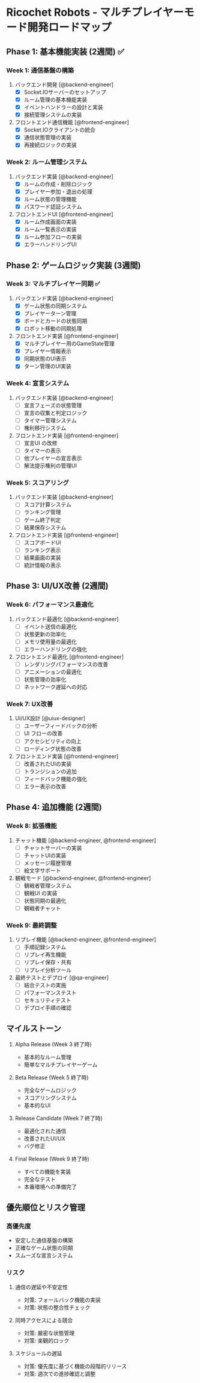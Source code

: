 # Ricochet Robots - マルチプレイヤーモード開発ロードマップ

## Phase 1: 基本機能実装 (2週間) ✅

### Week 1: 通信基盤の構築
1. バックエンド開発 [@backend-engineer]
   - [x] Socket.IOサーバーのセットアップ
   - [x] ルーム管理の基本機能実装
   - [x] イベントハンドラーの設計と実装
   - [x] 接続管理システムの実装

2. フロントエンド通信機能 [@frontend-engineer]
   - [x] Socket.IOクライアントの統合
   - [x] 通信状態管理の実装
   - [x] 再接続ロジックの実装

### Week 2: ルーム管理システム
1. バックエンド実装 [@backend-engineer]
   - [x] ルームの作成・削除ロジック
   - [x] プレイヤー参加・退出の処理
   - [x] ルーム状態の管理機能
   - [x] パスワード認証システム

2. フロントエンドUI [@frontend-engineer]
   - [x] ルーム作成画面の実装
   - [x] ルーム一覧表示の実装
   - [x] ルーム参加フローの実装
   - [x] エラーハンドリングUI

## Phase 2: ゲームロジック実装 (3週間)

### Week 3: マルチプレイヤー同期 ✅
1. バックエンド実装 [@backend-engineer]
   - [x] ゲーム状態の同期システム
   - [x] プレイヤーターン管理
   - [x] ボードとカードの状態同期
   - [x] ロボット移動の同期処理

2. フロントエンド実装 [@frontend-engineer]
   - [x] マルチプレイヤー用のGameState管理
   - [x] プレイヤー情報表示
   - [x] 同期状態のUI表示
   - [x] ターン管理のUI実装

### Week 4: 宣言システム
1. バックエンド実装 [@backend-engineer]
   - [ ] 宣言フェーズの状態管理
   - [ ] 宣言の収集と判定ロジック
   - [ ] タイマー管理システム
   - [ ] 権利移行システム

2. フロントエンド実装 [@frontend-engineer]
   - [ ] 宣言UI の改修
   - [ ] タイマーの表示
   - [ ] 他プレイヤーの宣言表示
   - [ ] 解法提示権利の管理UI

### Week 5: スコアリング
1. バックエンド実装 [@backend-engineer]
   - [ ] スコア計算システム
   - [ ] ランキング管理
   - [ ] ゲーム終了判定
   - [ ] 結果保存システム

2. フロントエンド実装 [@frontend-engineer]
   - [ ] スコアボードUI
   - [ ] ランキング表示
   - [ ] 結果画面の実装
   - [ ] 統計情報の表示

## Phase 3: UI/UX改善 (2週間)

### Week 6: パフォーマンス最適化
1. バックエンド最適化 [@backend-engineer]
   - [ ] イベント送信の最適化
   - [ ] 状態更新の効率化
   - [ ] メモリ使用量の最適化
   - [ ] エラーハンドリングの強化

2. フロントエンド最適化 [@frontend-engineer]
   - [ ] レンダリングパフォーマンスの改善
   - [ ] アニメーションの最適化
   - [ ] 状態管理の効率化
   - [ ] ネットワーク遅延への対応

### Week 7: UX改善
1. UI/UX設計 [@uiux-designer]
   - [ ] ユーザーフィードバックの分析
   - [ ] UI フローの改善
   - [ ] アクセシビリティの向上
   - [ ] ローディング状態の改善

2. フロントエンド実装 [@frontend-engineer]
   - [ ] 改善されたUIの実装
   - [ ] トランジションの追加
   - [ ] フィードバック機能の強化
   - [ ] エラー表示の改善

## Phase 4: 追加機能 (2週間)

### Week 8: 拡張機能
1. チャット機能 [@backend-engineer, @frontend-engineer]
   - [ ] チャットサーバーの実装
   - [ ] チャットUIの実装
   - [ ] メッセージ履歴管理
   - [ ] 絵文字サポート

2. 観戦モード [@backend-engineer, @frontend-engineer]
   - [ ] 観戦者管理システム
   - [ ] 観戦UI の実装
   - [ ] 状態同期の最適化
   - [ ] 観戦者チャット

### Week 9: 最終調整
1. リプレイ機能 [@backend-engineer, @frontend-engineer]
   - [ ] 手順記録システム
   - [ ] リプレイ再生機能
   - [ ] リプレイ保存・共有
   - [ ] リプレイ分析ツール

2. 最終テストとデプロイ [@qa-engineer]
   - [ ] 結合テストの実施
   - [ ] パフォーマンステスト
   - [ ] セキュリティテスト
   - [ ] デプロイ手順の確認

## マイルストーン

1. Alpha Release (Week 3 終了時)
   - 基本的なルーム管理
   - 簡単なマルチプレイヤーゲーム

2. Beta Release (Week 5 終了時)
   - 完全なゲームロジック
   - スコアリングシステム
   - 基本的なUI

3. Release Candidate (Week 7 終了時)
   - 最適化された通信
   - 改善されたUI/UX
   - バグ修正

4. Final Release (Week 9 終了時)
   - すべての機能を実装
   - 完全なテスト
   - 本番環境への準備完了

## 優先順位とリスク管理

### 高優先度
- 安定した通信基盤の構築
- 正確なゲーム状態の同期
- スムーズな宣言システム

### リスク
1. 通信の遅延や不安定性
   - 対策: フォールバック機能の実装
   - 対策: 状態の整合性チェック

2. 同時アクセスによる競合
   - 対策: 厳密な状態管理
   - 対策: 楽観的ロック

3. スケジュールの遅延
   - 対策: 優先度に基づく機能の段階的リリース
   - 対策: 週次での進捗確認と調整